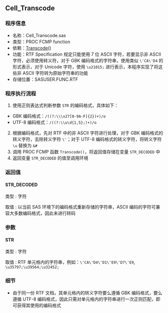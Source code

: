 ## Cell_Transcode

### 程序信息

- 名称：Cell_Transcode.sas
- 类型：PROC FCMP function
- 依赖：[Transcode()](./Transcode.md)
- 功能：RTF Specification 规定只能使用 7 位 ASCII 字符，若要显示非 ASCII 字符，必须使用转义符，对于 GBK 编码格式的字符串，使用类似 `\'CA\'D4` 的形式表示，对于 Unicode 字符，使用 `\u21015;` 进行表示，本程序实现了将这些非 ASCII 字符转为原始字符串的功能
- 存储位置：SASUSER.FUNC.RTF

### 程序执行流程
1. 使用正则表达式判断参数 `STR` 的编码格式，具体如下：
  - GBK 编码格式：`/((?:\\\x27[0-9A-F]{2})+)/o`
  - UTF-8 编码格式：`/((?:\\u\d{1,5};)+)/o`
2. 根据编码格式，先对 RTF 中的非 ASCII 字符进行处理，对于 GBK 编码格式的转义字符，去除转义字符 `\'`；对于 UTF-8 编码格式的转义字符，将转义字符 `\u` 替换为 `&#`
3. 调用 PROC FCMP 函数 `Transcode()`，将返回值存储在变量 `STR_DECODED` 中
4. 返回变量 `STR_DECODED` 的值至调用环境

### 返回值
#### STR_DECODED
类型 : 字符

取值 : 以当前 SAS 环境下的编码格式重新存储的字符串，ASCII 编码的字符可兼容大多数编码格式，因此未进行转码

### 参数

#### STR
类型 : 字符

取值 : RTF 单元格内的字符串，例如：`\'CA\'D4\'D1\'E9\'D7\'E9`, `\u35797;\u39564;\u32452;`

### 细节
- 由于同一份 RTF 文档，其单元格内的转义字符要么遵循 GBK 编码格式，要么遵循 UTF-8 编码格式，因此只需对单元格内的字符串进行一次正则匹配，即可获得其使用的编码格式
